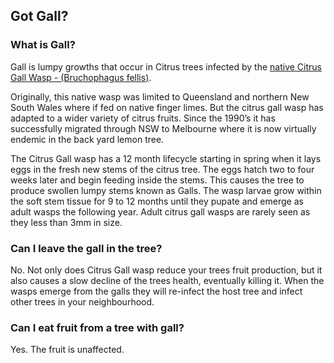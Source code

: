 ## Got Gall?

### What is Gall?

Gall is lumpy growths that occur in Citrus trees infected by the [native Citrus Gall Wasp - (Bruchophagus fellis)](http://www.dpi.nsw.gov.au/__data/assets/pdf_file/0004/340609/Citrus-gall-wasp-in-southern-australia.pdf).

Originally, this native wasp was limited to Queensland and northern New South Wales where if fed on native finger limes. But the citrus gall wasp has adapted to a wider variety of citrus fruits. Since the 1990’s it has successfully migrated through NSW to Melbourne where it is now virtually endemic in the back yard lemon tree.

The Citrus Gall wasp has a 12 month lifecycle starting in spring when it lays eggs in the fresh new stems of the citrus tree. The eggs hatch two to four weeks later and begin feeding inside the stems. This causes the tree to produce swollen lumpy stems known as Galls. The wasp larvae grow within the soft stem tissue for 9 to 12 months until they pupate and emerge as adult wasps the following year. Adult citrus gall wasps are rarely seen as they less than 3mm in size.

### Can I leave the gall in the tree?

No. Not only does Citrus Gall wasp reduce your trees fruit production, but it also causes a slow decline of the trees health, eventually killing it. When the wasps emerge from the galls they will re-infect the host tree and infect other trees in your neighbourhood.

### Can I eat fruit from a tree with gall?

Yes. The fruit is unaffected.
